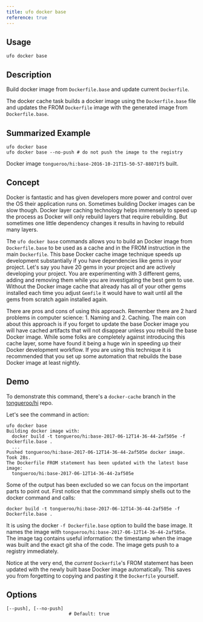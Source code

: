 ```yaml
---
title: ufo docker base
reference: true
---
```


## Usage

    ufo docker base

## Description

Build docker image from `Dockerfile.base` and update current `Dockerfile`.

The docker cache task builds a docker image using the `Dockerfile.base` file and
updates the FROM `Dockerfile` image with the generated image from `Dockerfile.base`.

## Summarized Example

    ufo docker base
    ufo docker base --no-push # do not push the image to the registry

Docker image `tongueroo/hi:base-2016-10-21T15-50-57-88071f5` built.

## Concept

Docker is fantastic and has given developers more power and control over the OS their application runs on.  Sometimes building Docker images can be slow though.  Docker layer caching technology helps immensely to speed up the process as Docker will only rebuild layers that require rebuilding. But sometimes one little dependency changes it results in having to rebuild many layers.

The `ufo docker base` commands allows you to build an Docker image from `Dockerfile.base` to be used as a cache and in the FROM instruction in the main `Dockerfile`.  This base Docker cache image technique speeds up development substantially if you have dependencies like gems in your project.  Let's say you have 20 gems in your project and are actively developing your project. You are experimenting with 3 different gems, adding and removing them while you are investigating the best gem to use.  Without the Docker image cache that already has all of your other gems installed each time you adjust `Gemfile` it would have to wait until all the gems from scratch again installed again.

There are pros and cons of using this approach.  Remember there are 2 hard problems in computer science: 1. Naming and 2. Caching.  The main con about this approach is if you forget to update the base Docker image you will have cached artifacts that will not disappear unless you rebuild the base Docker image.  While some folks are completely against introducing this cache layer, some have found it being a huge win in speeding up their Docker development workflow.  If you are using this technique it is recommended that you set up some automation that rebuilds the base Docker image at least nightly.

## Demo

To demonstrate this command, there's a `docker-cache` branch in the [tongueroo/hi](https://github.com/tongueroo/hi/tree/docker-cache) repo.

 Let's see the command in action:

    ufo docker base
    Building docker image with:
      docker build -t tongueroo/hi:base-2017-06-12T14-36-44-2af505e -f Dockerfile.base .
      ...
    Pushed tongueroo/hi:base-2017-06-12T14-36-44-2af505e docker image. Took 28s.
    The Dockerfile FROM statement has been updated with the latest base image:
      tongueroo/hi:base-2017-06-12T14-36-44-2af505e

Some of the output has been excluded so we can focus on the important parts to point out. First notice that the commmand simply shells out to the docker command and calls:

    docker build -t tongueroo/hi:base-2017-06-12T14-36-44-2af505e -f Dockerfile.base .

It is using the docker `-f Dockerfile.base` option to build the base image.  It names the image with `tongueroo/hi:base-2017-06-12T14-36-44-2af505e`.  The image tag contains useful information: the timestamp when the image was built and the exact git sha of the code.  The image gets push to a registry immediately.

Notice at the very end, the *current* `Dockerfile`'s FROM statement has been updated with the newly built base Docker image automatically.  This saves you from forgetting to copying and pasting it the `Dockerfile` yourself.


## Options

```
[--push], [--no-push]  
                       # Default: true
```

